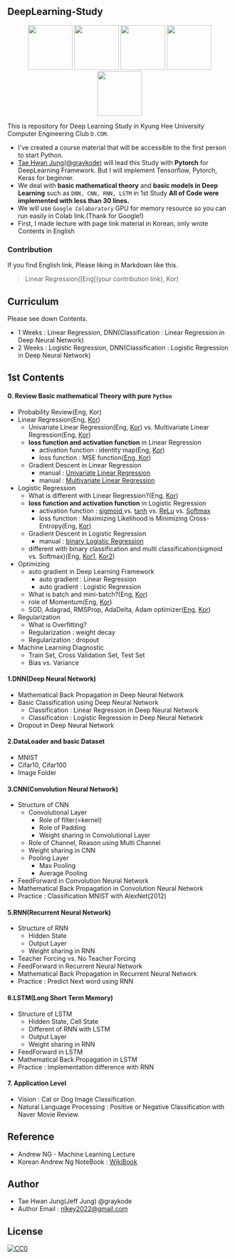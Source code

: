 ## DeepLearning-Study

<p align="center">
    <img width="100" src="https://upload.wikimedia.org/wikipedia/commons/thumb/1/11/TensorFlowLogo.svg/225px-TensorFlowLogo.svg.png" />
    <img width="100" src="https://media-thumbs.golden.com/OLqzmrmwAzY1P7Sl29k2T9WjJdM=/200x200/smart/golden-storage-production.s3.amazonaws.com/topic_images/e08914afa10a4179893eeb07cb5e4713.png" />
    <img width="100" src="https://keras.io/img/keras-logo-small-wb.png" />
    <img width="100" src="http://dcomstudy.com/image/header.png" />
    <img width="100" src="https://avatars2.githubusercontent.com/u/37439249?s=200&v=4" />
</p>


This is repository for Deep Learning Study in Kyung Hee University Computer Engineering Club `D.COM`.

- I've created a course material that will be accessible to the first person to start Python.
- [Tae Hwan Jung(@graykode)](https://github.com/graykode) will lead this Study with **Pytorch** for DeepLearning Framework. But I will implement Tensorflow, Pytorch, Keras for beginner. 
- We deal with **basic mathematical theory** and **basic models in Deep Learning** such as ` DNN, CNN, RNN, LSTM ` in 1st Study **All of Code were implemented with less than 30 lines.** 
- We will use `Google Colaboratory` GPU for memory resource so you can run easily in Colab link.(Thank for Google!)
- First, I made lecture with page link material in Korean, only wrote Contents in English



### Contribution

If you find English link, Please liking in Markdown like this.

> Linear Regression([Eng[(your contribution link), Kor)



## Curriculum 

Please see down Contents.

- 1 Weeks : Linear Regression, DNN(Classification  : Linear Regression in Deep Neural Network)
- 2 Weeks : Logistic Regression, DNN(Classification  : Logistic Regression in Deep Neural Network)



## 1st Contents

#### 0. Review Basic mathematical Theory with pure `Python`
- Probability Review(Eng, Kor)
- Linear Regression(Eng, [Kor](https://wikidocs.net/4212))
  - Univariate Linear Regression(Eng, [Kor](https://wikidocs.net/4213)) vs. Multivariate Linear Regression(Eng, [Kor](https://wikidocs.net/7639))
  - **loss function and activation function** in Linear Regression
    - activation function : identity map(Eng, [Kor](https://ko.wikipedia.org/wiki/%ED%95%AD%EB%93%B1_%ED%95%A8%EC%88%98))
    - loss function : MSE function([Eng, Kor](https://en.wikipedia.org/wiki/Mean_squared_error))
  - Gradient Descent in Linear Regression
    - manual : [Univariate Linear Regression](https://github.com/graykode/DeepLearning-Study/blob/master/0.Univariate_Linear_Regression.py)
    - manual : [Multivariate Linear Regression](https://github.com/graykode/DeepLearning-Study/blob/master/0.Multivariate_Linear_Regression.py)
- Logistic Regression
  - What is different with Linear Regression?(Eng, [Kor](https://wikidocs.net/4267))
  - **loss function and activation function** in Logistic Regression
    - activation function : [sigmoid ](https://en.wikipedia.org/wiki/Sigmoid_function)vs. [tanh](https://en.wikipedia.org/wiki/Hyperbolic_function) vs. [ReLu](https://en.wikipedia.org/wiki/Rectifier_(neural_networks)) vs. [Softmax](https://en.wikipedia.org/wiki/Softmax_function)
    - loss function : Maximizing Likelihood is Minimizing Cross-Entropy(Eng, [Kor](https://taeoh-kim.github.io/blog/cross-entropy%EC%9D%98-%EC%A0%95%ED%99%95%ED%95%9C-%ED%99%95%EB%A5%A0%EC%A0%81-%EC%9D%98%EB%AF%B8/))
  - Gradient Descent in Logistic Regression
    - manual : [binary Logistic Regression](https://github.com/graykode/DeepLearning-Study/blob/master/0.Logistic_Regression.py)
  - different with binary classification and multi classification(sigmoid vs. Softmax)(Eng, [Kor1](https://wikidocs.net/4291), [Kor2](https://taeoh-kim.github.io/blog/bayes-theorem%EA%B3%BC-sigmoid%EC%99%80-softmax%EC%82%AC%EC%9D%B4%EC%9D%98-%EA%B4%80%EA%B3%84/))
- Optimizing
  - auto gradient  in Deep Learning Framework
    - auto gradient : Linear Regression
    - auto gradient : Logistic Regression
  - What is batch and mini-batch?(Eng, [Kor](http://shuuki4.github.io/deep%20learning/2016/05/20/Gradient-Descent-Algorithm-Overview.html))
  - role of Momentum(Eng, [Kor](http://shuuki4.github.io/deep%20learning/2016/05/20/Gradient-Descent-Algorithm-Overview.html))
  - SGD, Adagrad, RMSProp, AdaDelta, Adam optimizer([Eng](http://ruder.io/optimizing-gradient-descent/?fbclid=IwAR3-EUWRXxLwNlGIEBaETVeVU9VOnDH8hIlp1PJvMG0StbM72gEKMpWA_VA), [Kor](http://shuuki4.github.io/deep%20learning/2016/05/20/Gradient-Descent-Algorithm-Overview.html))
- Regularization
  - What is Overfitting?
  - Regularization : weight decay
  - Regularization : dropout
- Machine Learning Diagnostic
  - Train Set, Cross Validation Set, Test Set
  - Bias vs. Variance



#### 1.DNN(Deep Neural Network)
- Mathematical Back Propagation in Deep Neural Network
- Basic Classification using Deep Neural Network
  - Classification  : Linear Regression in Deep Neural Network
  - Classification  : Logistic Regression in Deep Neural Network
- Dropout in Deep Neural Network



#### 2.DataLoader and basic Dataset
- MNIST
- Cifar10, Cifar100
- Image Folder



#### 3.CNN(Convolution Neural Network)
- Structure of CNN
  - Convolutional Layer
    - Role of filter(=kernel)
    - Role of Padding
    - Weight sharing in Convolutional Layer
  - Role of Channel, Reason using Multi Channel
  - Weight sharing in CNN
  - Pooling Layer
    - Max Pooling
    - Average Pooling
- FeedForward in Convolution Neural Network
- Mathematical Back Propagation in Convolution Neural Network
- Practice : Classification MNIST with AlexNet(2012)



#### 5.RNN(Recurrent Neural Network)
- Structure of RNN
  - Hidden State
  - Output Layer
  - Weight sharing in RNN
- Teacher Forcing vs. No Teacher Forcing
- FeedForward in Recurrent Neural Network
- Mathematical Back Propagation in Recurrent Neural Network
- Practice : Predict Next word using RNN



#### 6.LSTM(Long Short Term Memory)
- Structure of LSTM
  - Hidden State, Cell State
  - Different of RNN with LSTM
  - Output Layer
  - Weight sharing in RNN
- FeedForward in LSTM
- Mathematical Back Propagation in LSTM
- Practice : Implementation difference with RNN



#### 7. Application Level
- Vision : Cat or Dog Image Classification.
- Natural Language Processing : Positive or Negative Classification with Naver Movie Review.



## Reference

- Andrew NG - Machine Learning Lecture
- Korean Andrew Ng NoteBook : [WikiBook](https://wikidocs.net/book/587)



## Author

- Tae Hwan Jung(Jeff Jung) @graykode
- Author Email : [nlkey2022@gmail.com](mailto:nlkey2022@gmail.com)



## License


<p xmlns:dct="http://purl.org/dc/terms/">
  <a rel="license"
     href="https://creativecommons.org/licenses/by-nc-sa/2.0/kr/">
    <img src="https://wikidocs.net/static/img/by-nc-sa.png" style="border-style: none;" alt="CC0" />
  </a>
</p>